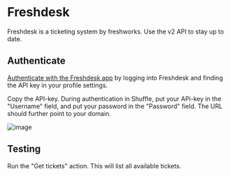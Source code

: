 # Freshdesk 
Freshdesk is a ticketing system by freshworks. Use the v2 API to stay up to date. 

## Authenticate
[Authenticate with the Freshdesk app](https://support.freshdesk.com/en/support/solutions/articles/215517-how-to-find-your-api-key) by logging into Freshdesk and finding the API key in your profile settings.

Copy the API-key. During authentication in Shuffle, put your APi-key in the "Username" field, and put your password in the "Password" field. The URL should further point to your domain.

![image](https://user-images.githubusercontent.com/5719530/184735897-fafaeb2d-a947-4dd3-b256-b5da6a8e7c24.png)

## Testing
Run the "Get tickets" action. This will list all available tickets.
